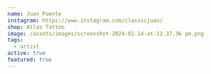 ```yaml
---
name: Juan Puente
instagram: https://www.instagram.com/classicjuan/
shop: Atlas Tattoo
image: /assets/images/screenshot-2024-02-14-at-12.37.36 pm.png
tags:
  - artist
active: true
featured: true
---
```


